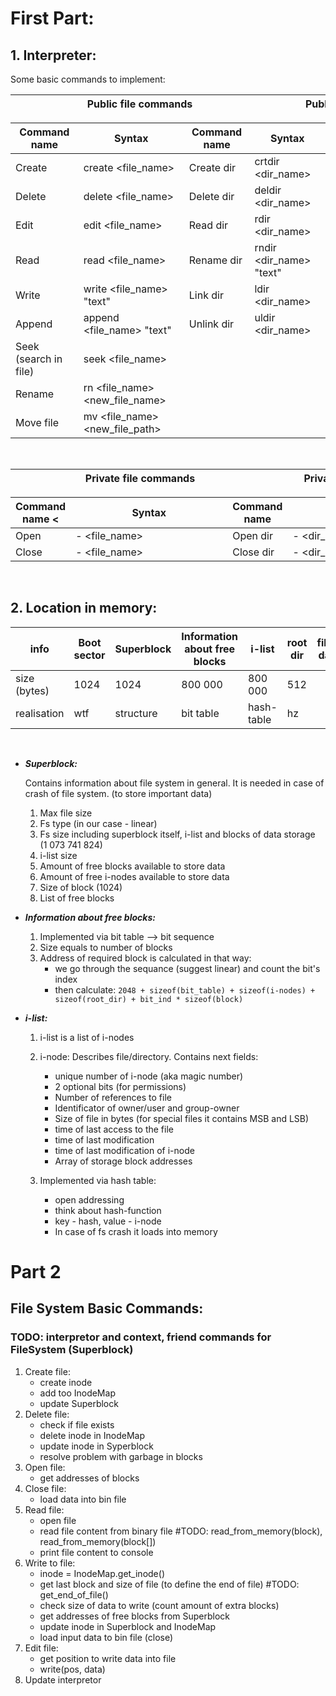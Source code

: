 # First Part:
   
## 1. Interpreter:

Some basic commands to implement: 
</br>

| <div style="width:398px">Public file commands</div>     | <div style="width:315px">Public directory commands</div>|
|:-------------------------------------------------------:| :------------------------------------------------------:|

| Command name          | Syntax                          | Command name          | Syntax                          |
| --------------------- | ------------------------------- |-----------------------|---------------------------------|
| Create                | create <file_name>              | Create dir            | crtdir <dir_name>               |
| Delete                | delete <file_name>              | Delete dir            | deldir <dir_name>               |
| Edit                  | edit <file_name>                | Read dir              | rdir <dir_name>                 |
| Read                  | read <file_name>                | Rename dir            | rndir <dir_name> "text"         |
| Write                 | write <file_name> "text"        | Link dir              | ldir <dir_name>                 |
| Append                | append <file_name> "text"       | Unlink dir            | uldir <dir_name>                | 
| Seek (search in file) | seek <file_name>                |                       |                                 |
| Rename                | rn <file_name> <new_file_name>  |                       |                                 |
| Move file             | mv <file_name> <new_file_path>  |                       |                                 |

</br>

|<div style="width:399px">Private file commands</div>     | <div style="width:315px">Private directory commands</div>|
|:-------------------------------------------------------:| :-------------------------------------------------------:|

| Command name <        | <div style="width:235px">Syntax</div>| Command name     | <div style="width:170px">Syntax</div>|
| --------------------- | ------------------------------- |-----------------------|--------------------------------|
| Open                  | - <file_name>                   | Open dir              | - <dir_name>                   |
| Close                 | - <file_name>                   | Close dir             | - <dir_name>                   |

</br>

## 2. Location in memory:  

|info                   | Boot sector           | Superblock            | Information about free blocks     | i-list    | root dir   | file's data   |
| --------------------- | --------------------- |-----------------------|-----------------------------------|-----------|------------|---------------|
| size  (bytes)         | 1024                  | 1024                  | 800 000                           | 800 000   | 512        |               |
| realisation           |  wtf                  | structure             | bit table                         | hash-table| hz         |               |

</br>

- ***Superblock:***

     Contains information about file system in general. It is needed in case of crash of file system. (to store important data)

     1. Max file size
     2. Fs type (in our case - linear)
     3. Fs size including superblock itself, i-list and blocks of data storage (1 073 741 824)
     4. i-list size 
     5. Amount of free blocks available to store data
     6. Amount of free i-nodes available to store data
     7. Size of block (1024)
     8. List of free blocks 

- ***Information about free blocks:***

     1. Implemented via bit table --> bit sequence
     2. Size equals to number of blocks
     3. Address of required block is calculated in that way:
          - we go through the sequance (suggest linear) and count the bit's index
          - then calculate: `2048 + sizeof(bit_table) + sizeof(i-nodes) + sizeof(root_dir) + bit_ind * sizeof(block)`

- ***i-list:***
     1. i-list is a list of i-nodes
     2. i-node:
          Describes file/directory. Contains next fields:
          - unique number of i-node (aka magic number)
          - 2 optional bits (for permissions)
          - Number of references to file
          - Identificator of owner/user and group-owner
          - Size of file in bytes (for special files it contains MSB and LSB)
          - time of last access to the file
          - time of last modification
          - time of last modification of i-node
          - Array of storage block addresses

     3. Implemented via hash table:
          - open addressing
          - think about hash-function
          - key - hash, value - i-node
          - In case of fs crash it loads into memory

# Part 2
## File System Basic Commands:

### TODO: interpretor and context, friend commands for FileSystem (Superblock)

  1. Create file:
     * create inode
     * add too InodeMap 
     * update Superblock
  2. Delete file:
     * check if file exists
     * delete inode in InodeMap
     * update inode in Syperblock
     * resolve problem with garbage in blocks
  3. Open file:
     * get addresses of blocks
  4. Close file:
     * load data into bin file
  5. Read file:
     * open file
     * read file content from binary file  #TODO: read_from_memory(block), read_from_memory(block[])
     * print file content to console
  7. Write to file:
     * inode = InodeMap.get_inode()
     * get last block and size of file (to define the end of file) #TODO: get_end_of_file()
     * check size of data to write (count amount of extra blocks)
     * get addresses of free blocks from Superblock
     * update inode in Superblock and InodeMap
     * load input data to bin file (close)
  8. Edit file:
     * get position to write data into file
     * write(pos, data)
  9. Update interpretor